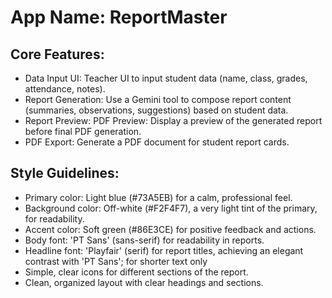# **App Name**: ReportMaster

## Core Features:

- Data Input UI: Teacher UI to input student data (name, class, grades, attendance, notes).
- Report Generation: Use a Gemini tool to compose report content (summaries, observations, suggestions) based on student data.
- Report Preview: PDF Preview: Display a preview of the generated report before final PDF generation.
- PDF Export: Generate a PDF document for student report cards.

## Style Guidelines:

- Primary color: Light blue (#73A5EB) for a calm, professional feel.
- Background color: Off-white (#F2F4F7), a very light tint of the primary, for readability.
- Accent color: Soft green (#86E3CE) for positive feedback and actions.
- Body font: 'PT Sans' (sans-serif) for readability in reports.
- Headline font: 'Playfair' (serif) for report titles, achieving an elegant contrast with 'PT Sans'; for shorter text only
- Simple, clear icons for different sections of the report.
- Clean, organized layout with clear headings and sections.
